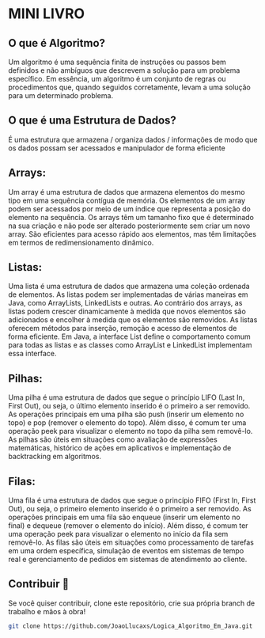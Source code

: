 # MINI LIVRO

## O que é Algoritmo?

Um algoritmo é uma sequência finita de instruções ou passos bem definidos e não ambíguos que descrevem a solução para um problema específico. 
Em essência, um algoritmo é um conjunto de regras ou procedimentos que, quando seguidos corretamente, levam a uma solução para um determinado problema.

## O que é uma Estrutura de Dados?
É uma estrutura que armazena / organiza dados / informações de modo que os dados possam ser acessados
e manipulador de forma eficiente

## Arrays:

Um array é uma estrutura de dados que armazena elementos do mesmo tipo em uma sequência contígua de memória.
Os elementos de um array podem ser acessados por meio de um índice que representa a posição do elemento na sequência.
Os arrays têm um tamanho fixo que é determinado na sua criação e não pode ser alterado posteriormente sem criar um novo array.
São eficientes para acesso rápido aos elementos, mas têm limitações em termos de redimensionamento dinâmico.

## Listas:

Uma lista é uma estrutura de dados que armazena uma coleção ordenada de elementos.
As listas podem ser implementadas de várias maneiras em Java, como ArrayLists, LinkedLists e outras.
Ao contrário dos arrays, as listas podem crescer dinamicamente à medida que novos elementos são adicionados e encolher à medida que os elementos são removidos.
As listas oferecem métodos para inserção, remoção e acesso de elementos de forma eficiente.
Em Java, a interface List define o comportamento comum para todas as listas e as classes como ArrayList e LinkedList implementam essa interface.

## Pilhas:

Uma pilha é uma estrutura de dados que segue o princípio LIFO (Last In, First Out), ou seja, o último elemento inserido é o primeiro a ser removido.
As operações principais em uma pilha são push (inserir um elemento no topo) e pop (remover o elemento do topo).
Além disso, é comum ter uma operação peek para visualizar o elemento no topo da pilha sem removê-lo.
As pilhas são úteis em situações como avaliação de expressões matemáticas, histórico de ações em aplicativos e implementação de backtracking em algoritmos.

## Filas:

Uma fila é uma estrutura de dados que segue o princípio FIFO (First In, First Out), ou seja, o primeiro elemento inserido é o primeiro a ser removido.
As operações principais em uma fila são enqueue (inserir um elemento no final) e dequeue (remover o elemento do início).
Além disso, é comum ter uma operação peek para visualizar o elemento no início da fila sem removê-lo.
As filas são úteis em situações como processamento de tarefas em uma ordem específica, simulação de eventos em sistemas de tempo real e gerenciamento de pedidos em sistemas de atendimento ao cliente.

<h2 id="contribuir">Contribuir 🚀</h2>

Se você quiser contribuir, clone este repositório, crie sua própria branch de trabalho e mãos à obra!

```bash
git clone https://github.com/JoaoLlucaxs/Logica_Algoritmo_Em_Java.git
```

